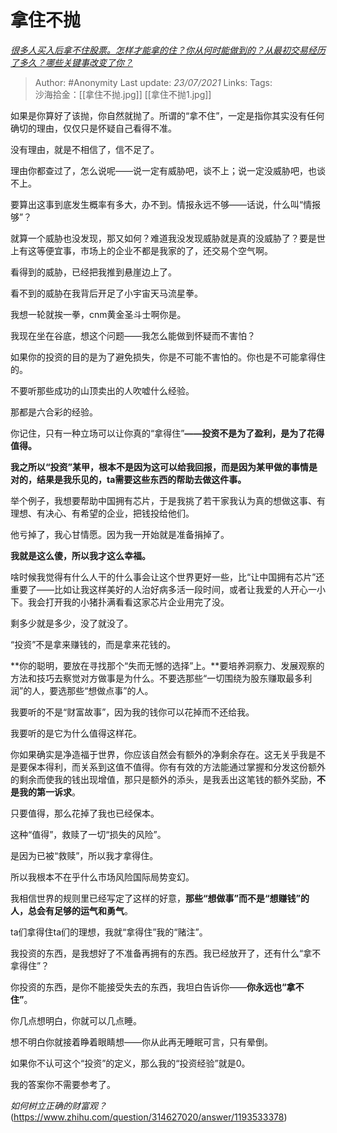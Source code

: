 # 拿住不抛
*[很多人买入后拿不住股票。怎样才能拿的住？你从何时能做到的？从最初交易经历了多久？哪些关键事改变了你？](https://www.zhihu.com/question/403374098/answer/1303918010)*

> Author: #Anonymity
Last update: *23/07/2021* 
Links:
Tags:   
沙海拾金：[[拿住不抛.jpg]] [[拿住不抛1.jpg]]

如果是你算好了该抛，你自然就抛了。所谓的“拿不住”，一定是指你其实没有任何确切的理由，仅仅只是怀疑自己看得不准。

没有理由，就是不相信了，信不足了。

理由你都查过了，怎么说呢——说一定有威胁吧，谈不上；说一定没威胁吧，也谈不上。

要算出这事到底发生概率有多大，办不到。情报永远不够——话说，什么叫“情报够”？

就算一个威胁也没发现，那又如何？难道我没发现威胁就是真的没威胁了？要是世上有这等便宜事，市场上的企业不都是我家的了，还交易个空气啊。

看得到的威胁，已经把我推到悬崖边上了。

看不到的威胁在我背后开足了小宇宙天马流星拳。

我想一轮就挨一拳，cnm黄金圣斗士啊你是。

我现在坐在谷底，想这个问题——我怎么能做到怀疑而不害怕？

如果你的投资的目的是为了避免损失，你是不可能不害怕的。你也是不可能拿得住的。

不要听那些成功的山顶卖出的人吹嘘什么经验。

那都是六合彩的经验。

你记住，只有一种立场可以让你真的“拿得住”**——投资不是为了盈利，是为了花得值得。**

**我之所以“投资”某甲，根本不是因为这可以给我回报，而是因为某甲做的事情是对的，结果是我乐见的，ta需要这些东西的帮助去做这件事。**

举个例子，我想要帮助中国拥有芯片，于是我挑了若干家我认为真的想做这事、有理想、有决心、有希望的企业，把钱投给他们。

他亏掉了，我心甘情愿。因为我一开始就是准备捐掉了。

**我就是这么傻，所以我才这么幸福。**

啥时候我觉得有什么人干的什么事会让这个世界更好一些，比“让中国拥有芯片”还重要了——比如让我这样美好的人治好病多活一段时间，或者让我爱的人开心一小下。我会打开我的小猪扑满看看这家芯片企业用完了没。

剩多少就是多少，没了就没了。

“投资”不是拿来赚钱的，而是拿来花钱的。

**你的聪明，要放在寻找那个“失而无憾的选择”上。**要培养洞察力、发展观察的方法和技巧去察觉对方做事是为什么。不要选那些“一切围绕为股东赚取最多利润”的人，要选那些“想做点事”的人。

我要听的不是“财富故事”，因为我的钱你可以花掉而不还给我。

我要听的是它为什么值得这样花。

你如果确实是净造福于世界，你应该自然会有额外的净剩余存在。这无关乎我是不是要保本得利，而关系到这值不值得。你有有效的方法能通过掌握和分发这份额外的剩余而使我的钱出现增值，那只是额外的添头，是我丢出这笔钱的额外奖励，**不是我的第一诉求**。

只要值得，那么花掉了我也已经保本。

这种“值得”，救赎了一切“损失的风险”。

是因为已被“救赎”，所以我才拿得住。

所以我根本不在乎什么市场风险国际局势变幻。

我相信世界的规则里已经写定了这样的好意，**那些“想做事”而不是“想赚钱”的人，总会有足够的运气和勇气**。

ta们拿得住ta们的理想，我就“拿得住”我的“赌注”。

我投资的东西，是我想好了不准备再拥有的东西。我已经放开了，还有什么“拿不拿得住”？

你投资的东西，是你不能接受失去的东西，我坦白告诉你——**你永远也“拿不住”**。

你几点想明白，你就可以几点睡。

想不明白你就接着睁着眼睛想——你从此再无睡眠可言，只有晕倒。

如果你不认可这个“投资”的定义，那么我的“投资经验”就是0。

我的答案你不需要参考了。

*如何树立正确的财富观？*(https://www.zhihu.com/question/314627020/answer/1193533378)


